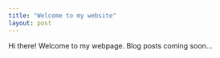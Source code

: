 ```yaml
---
title: "Welcome to my website"
layout: post
---
```


Hi there! Welcome to my webpage. Blog posts coming soon...

